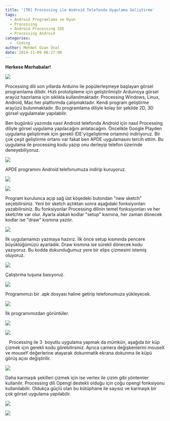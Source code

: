 ```yaml
---
title: '[TR] Processing ile Android Telefonda Uygulama Geliştirme'
tags:
  - Android Programlama ve Oyun
  - Processing
  - Android Processing IDE
  - Processing Android
categories:
  -  Coding
author: Mehmet Ozan Ünal
date: 2014-11-09 06:27:00
---
```


**Herkese Merhabalar!**

![](https://4.bp.blogspot.com/-mWaFbWIHvPk/VF7g4rYgSxI/AAAAAAAAFHw/vbMO-hISTB4/s720/primitives3D.png)

Processing dili son yıllarda Arduino ile popülerleşmeye başlayan görsel programlama dilidir. Hızlı prototipleme için geliştirilmiştir Arduinoya görsel arayüz hazırlama için sıklıkla kullanılmaktadır. Processing Windows, Linux, Android, Mac her platformda çalışmaktadır. Kendi program geliştirme arayüzü bulunmaktadır. Bu programlama diliyle kolay bir şekilde 2D, 3D görsel uygulamalar yapılabilir.

Ben bugünkü yazımda nasıl Android telefonda Android için nasıl Processing diliyle görsel uygulama yapılacağını anlatacağım. Öncelikle Google Playden uygulama geliştirmek için gerekli IDE'yi(geliştirme ortamını) indiriyoruz. Bir çok çeşit geliştirme ortamı var fakat ben APDE uygulamasını tercih ettim. Bu uygulama ile processing kodu yazıp onu derleyip telefon üzerinde deneyebiliyoruz.  

![](https://1.bp.blogspot.com/-hlQ1Eg92vGE/VF46zsFwxLI/AAAAAAAAFFs/_dL3tLj1LVE/s720/Screenshot_2014-11-07-16-41-05.png)

APDE programını Android telefonumuza indirip kuruyoruz.

![](https://1.bp.blogspot.com/-VU6FFPqGpBo/VF46zIqyNjI/AAAAAAAAFFk/6doXxLIm0tQ/s720/Screenshot_2014-11-07-16-40-57.png)

![](https://3.bp.blogspot.com/-7crxNh-yPNA/VF46zz2blAI/AAAAAAAAFFw/slgn2rJgT_8/s720/Screenshot_2014-11-07-16-41-13.png)

Program kurulunca açıp sağ üst köşedeki butondan "new sketch" seçebilirsiniz. Yeni bir sketch açtıktan sonra aşağıdaki fonksiyonları yazabilirsiniz. Bu fonksiyonlar Processing dilinin temel fonksiyonları ve her sketchte var olur. Ayarla alakalı kodlar "setup" kısmına, her zaman dönecek kodlar ise "draw" kısmına yazılır.

![](https://4.bp.blogspot.com/-dOPBkYoMJzc/VF46wMlwDUI/AAAAAAAAFE4/dAn3olkNxNI/s720/Screenshot_2014-11-07-16-07-00.png)

İlk uygulamamızı yazmaya hazırız. İlk önce setup kısmında pencere büyüklüğümüzü ayarladık. Draw kısmına ise sürekli dönecek kodu yazıyoruz. Bu kodda dokunduğumuz yere bir elips çizmesini istemiş oluyoruz. 

![](https://2.bp.blogspot.com/-t7za1ockYGs/VF46xXIUK0I/AAAAAAAAFFI/MsUPAK8tyJY/s720/Screenshot_2014-11-07-16-19-46.png)

Çalıştırma tuşuna basıyoruz. 

![](https://2.bp.blogspot.com/-qzvRHOFDhSQ/VF46wNUwt1I/AAAAAAAAFFA/d2yl3aTsqcY/s720/Screenshot_2014-11-07-16-17-32.png)

Programımızı bir .apk dosyası haline getirip telefonumuza yükleyecek.

![](https://4.bp.blogspot.com/-Rx9j0rQ--eA/VF46wI17TGI/AAAAAAAAFE8/yQqubyDovU8/s720/Screenshot_2014-11-07-16-17-36.png)

İlk programımızdan görüntüler.

![](https://4.bp.blogspot.com/-dgdSohsd4v4/VF46wzPj3hI/AAAAAAAAFFE/RbmGhWeBYtw/s720/Screenshot_2014-11-07-16-18-58.png)

![](https://2.bp.blogspot.com/-6HZBB2mkh2I/VF46xM6qppI/AAAAAAAAFGI/uiYuHyirx-Y/s720/Screenshot_2014-11-07-16-19-08.png)

   Processing ile 3  boyutlu uygulama yapmak da mümkün, aşağıda bir küp çizmek için gerekli kodu görebilirsiniz. Ayrıca camera değişkenlerini mouseX ve mouseY değerlerine atayarak dokunmatik ekrana dokunma ile küpü görüş açısı değiştirilir.  

![](https://2.bp.blogspot.com/-HpviGF7XNC8/VF46yge-7BI/AAAAAAAAFFY/gK34sN2P8VM/s720/Screenshot_2014-11-07-16-40-02.png)

Daha karmaşık şekilleri çizmek için ise vertex ile çizim gibi yöntemler kullanılır. Processing dili Opengl destekli olduğu için çoğu opengl fonksiyonu kullanılabilir. Oldukça güçlü olan bu kütüphane ile sayısız ve karmaşık bir çok görsel uygulama yapılabilir.

![](https://3.bp.blogspot.com/-iNg-YuAjRNE/VF46yeNq-CI/AAAAAAAAFFg/s_m58fB4oMY/s720/Screenshot_2014-11-07-16-34-53.png)

![](https://1.bp.blogspot.com/-ZCScWryq_0Y/VF46yCKIeGI/AAAAAAAAFFM/ZPa5QEpY5ec/s720/Screenshot_2014-11-07-16-33-36.png)